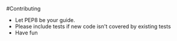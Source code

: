 #Contributing
* Let PEP8 be your guide.
* Please include tests if new code isn't covered by existing tests
* Have fun
